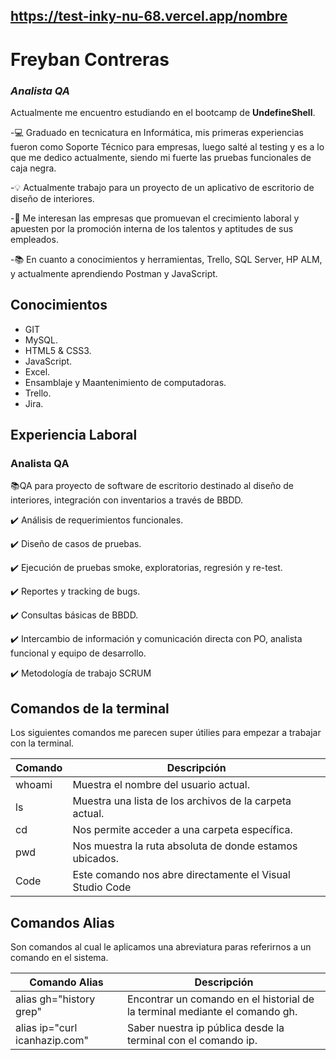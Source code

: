 ## https://test-inky-nu-68.vercel.app/nombre
# Freyban Contreras
### _Analista QA_

Actualmente me encuentro estudiando en el bootcamp de **UndefineShell**. 

-💻 Graduado en tecnicatura en Informática, mis primeras experiencias fueron como Soporte Técnico para empresas, luego salté al testing y es a lo que me dedico actualmente, siendo mi fuerte las pruebas funcionales de caja negra.

-💡 Actualmente trabajo para un proyecto de un aplicativo de escritorio de diseño de interiores.

-🔎 Me interesan las empresas que promuevan el crecimiento laboral y apuesten por la promoción interna de los talentos y aptitudes de sus empleados.

-📚 En cuanto a conocimientos y herramientas, Trello, SQL Server, HP ALM, y actualmente aprendiendo Postman y JavaScript.

## Conocimientos 

- GIT
- MySQL.
- HTML5 & CSS3.
- JavaScript.
- Excel.
- Ensamblaje y Maantenimiento de computadoras.
- Trello.
- Jira.

## Experiencia Laboral

### Analista QA

 📚QA para proyecto de software de escritorio destinado al diseño de interiores, integración con inventarios a través de BBDD.

✔️ Análisis de requerimientos funcionales.

✔️ Diseño de casos de pruebas.

✔️ Ejecución de pruebas smoke, exploratorias, regresión y re-test.

✔️ Reportes y tracking de bugs.

✔️ Consultas básicas de BBDD.

✔️ Intercambio de información y comunicación directa con PO, analista funcional y equipo de desarrollo.

✔️ Metodología de trabajo SCRUM

## Comandos de la terminal

Los siguientes comandos me parecen super útilies para empezar
a trabajar con la terminal.

| Comando | Descripción                                              |
| ------- | ---------------------------------------------------------|
| whoami  | Muestra el nombre del usuario actual.                    |
| ls      | Muestra una lista de los archivos de la carpeta actual.  |
| cd      | Nos permite acceder a una carpeta específica.            |
| pwd     | Nos muestra la ruta absoluta de donde estamos ubicados.  |
| Code    | Este comando nos abre directamente el Visual Studio Code |

## Comandos Alias

Son comandos al cual le aplicamos una abreviatura paras referirnos a un comando en el sistema.

| Comando Alias | Descripción                                                                           |
| ------------- | ------------------------------------------------------------------------------------- |
| alias gh="history grep" | Encontrar un comando en el historial de la terminal mediante el comando gh. |
| alias ip="curl icanhazip.com" | Saber nuestra ip pública desde la terminal con el comando ip.         |


<!--
**freybancs/freybancs** is a ✨ _special_ ✨ repository because its `README.md` (this file) appears on your GitHub profile.

Here are some ideas to get you started:

- 🔭 I’m currently working on ...
- 🌱 I’m currently learning ...
- 👯 I’m looking to collaborate on ...
- 🤔 I’m looking for help with ...
- 💬 Ask me about ...
- 📫 How to reach me: ...
- 😄 Pronouns: ...
- ⚡ Fun fact: ...
-->

